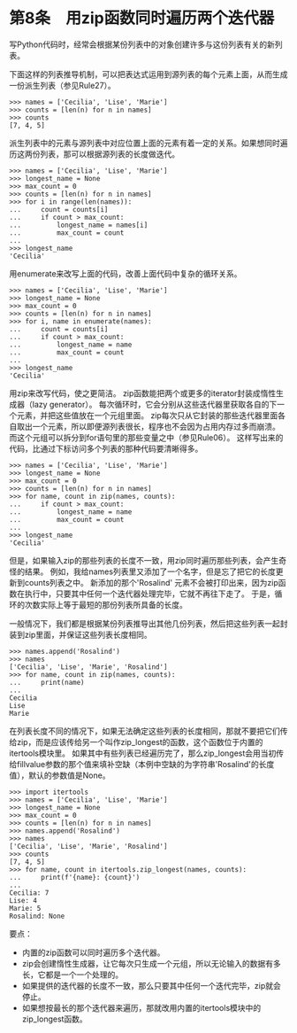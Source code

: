 # 第8条　用zip函数同时遍历两个迭代器

写Python代码时，经常会根据某份列表中的对象创建许多与这份列表有关的新列表。

下面这样的列表推导机制，可以把表达式运用到源列表的每个元素上面，从而生成一份派生列表（参见Rule27）。

```
>>> names = ['Cecilia', 'Lise', 'Marie']
>>> counts = [len(n) for n in names]
>>> counts
[7, 4, 5]
```

派生列表中的元素与源列表中对应位置上面的元素有着一定的关系。如果想同时遍历这两份列表，那可以根据源列表的长度做迭代。

```
>>> names = ['Cecilia', 'Lise', 'Marie']
>>> longest_name = None
>>> max_count = 0
>>> counts = [len(n) for n in names]
>>> for i in range(len(names)):
...     count = counts[i]
...     if count > max_count:
...         longest_name = names[i]
...         max_count = count
... 
>>> longest_name
'Cecilia'
```

用enumerate来改写上面的代码，改善上面代码中复杂的循环关系。

```
>>> names = ['Cecilia', 'Lise', 'Marie']
>>> longest_name = None
>>> max_count = 0
>>> counts = [len(n) for n in names]
>>> for i, name in enumerate(names):
...     count = counts[i]
...     if count > max_count:
...         longest_name = name
...         max_count = count
... 
>>> longest_name
'Cecilia'
```

用zip来改写代码，使之更简洁。 zip函数能把两个或更多的iterator封装成惰性生成器（lazy generator）。 每次循环时，它会分别从这些迭代器里获取各自的下一个元素，并把这些值放在一个元组里面。
zip每次只从它封装的那些迭代器里面各自取出一个元素，所以即便源列表很长，程序也不会因为占用内存过多而崩溃。 而这个元组可以拆分到for语句里的那些变量之中（参见Rule06）。
这样写出来的代码，比通过下标访问多个列表的那种代码要清晰得多。

```
>>> names = ['Cecilia', 'Lise', 'Marie']
>>> longest_name = None
>>> max_count = 0
>>> counts = [len(n) for n in names]
>>> for name, count in zip(names, counts):
...     if count > max_count:
...         longest_name = name
...         max_count = count
... 
>>> longest_name
'Cecilia'
```

但是，如果输入zip的那些列表的长度不一致，用zip同时遍历那些列表，会产生奇怪的结果。 例如，我给names列表里又添加了一个名字，但是忘了把它的长度更新到counts列表之中。 新添加的那个'Rosalind'
元素不会被打印出来，因为zip函数在执行中，只要其中任何一个迭代器处理完毕，它就不再往下走了。 于是，循环的次数实际上等于最短的那份列表所具备的长度。

一般情况下，我们都是根据某份列表推导出其他几份列表，然后把这些列表一起封装到zip里面，并保证这些列表长度相同。

```
>>> names.append('Rosalind')
>>> names
['Cecilia', 'Lise', 'Marie', 'Rosalind']
>>> for name, count in zip(names, counts):
...     print(name)
... 
Cecilia
Lise
Marie
```

在列表长度不同的情况下，如果无法确定这些列表的长度相同，那就不要把它们传给zip，而是应该传给另一个叫作zip_longest的函数，这个函数位于内置的itertools模块里。
如果其中有些列表已经遍历完了，那么zip_longest会用当初传给fillvalue参数的那个值来填补空缺（本例中空缺的为字符串'Rosalind'的长度值），默认的参数值是None。

```
>>> import itertools
>>> names = ['Cecilia', 'Lise', 'Marie']
>>> longest_name = None
>>> max_count = 0
>>> counts = [len(n) for n in names]
>>> names.append('Rosalind')
>>> names
['Cecilia', 'Lise', 'Marie', 'Rosalind']
>>> counts
[7, 4, 5]
>>> for name, count in itertools.zip_longest(names, counts):
...     print(f'{name}: {count}')
... 
Cecilia: 7
Lise: 4
Marie: 5
Rosalind: None
```

要点：

* 内置的zip函数可以同时遍历多个迭代器。
* zip会创建惰性生成器，让它每次只生成一个元组，所以无论输入的数据有多长，它都是一个一个处理的。
* 如果提供的迭代器的长度不一致，那么只要其中任何一个迭代完毕，zip就会停止。
* 如果想按最长的那个迭代器来遍历，那就改用内置的itertools模块中的zip_longest函数。




